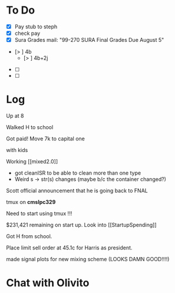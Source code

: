 


# To Do
- [x] Pay stub to steph
- [x] check pay
- [x] Sura Grades mail: "99-270 SURA Final Grades Due August 5"
- [> ] 4b
	- [> ] 4b+2j
- [ ] 
- [ ] 


# Log

Up at 8 

Walked H to school 

Got paid! Move 7k to capital one

with kids

Working [[mixed2.0]]
- got cleanISR to be able to clean more than one type
- Weird s -> str(s) changes (maybe b/c the container changed?)

Scott official announcement that he is going back to FNAL

tmux on **cmslpc329**

Need to start using tmux !!!

$231,421  remaining on start up.  Look into [[StartupSpending]]

Got H from school. 

Place limit sell order at 45.1c for Harris as president. 

made signal plots for new mixing scheme (LOOKS DAMN GOOD!!!!)

# Chat with Olivito 

